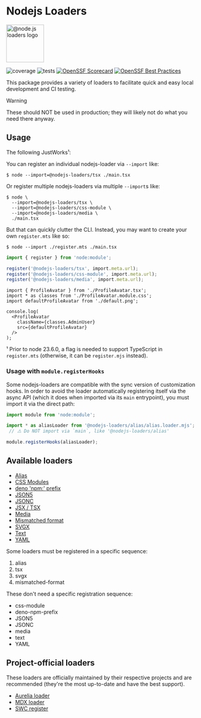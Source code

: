 # Nodejs Loaders

<img src="https://raw.githubusercontent.com/nodejs-loaders/nodejs-loaders/refs/heads/main/logo.svg" height="100" width="100" alt="@node.js loaders logo" />

![coverage](https://img.shields.io/coverallsCoverage/github/nodejs-loaders/nodejs-loaders)
![tests](https://github.com/nodejs-loaders/nodejs-loaders/actions/workflows/ci.yml/badge.svg)
[![OpenSSF Scorecard](https://api.scorecard.dev/projects/github.com/nodejs-loaders/nodejs-loaders/badge)](https://scorecard.dev/viewer/?uri=github.com/nodejs-loaders/nodejs-loaders)
[![OpenSSF Best Practices](https://www.bestpractices.dev/projects/10004/badge)](https://www.bestpractices.dev/projects/10004)

This package provides a variety of loaders to facilitate quick and easy local development and CI testing.

> [!WARNING]
> These should NOT be used in production; they will likely not do what you need there anyway.

## Usage

The following JustWorks¹:

You can register an individual nodejs-loader via `--import` like:

```console
$ node --import=@nodejs-loaders/tsx ./main.tsx
```

Or register multiple nodejs-loaders via multiple `--import`s like:

```console
$ node \
  --import=@nodejs-loaders/tsx \
  --import=@nodejs-loaders/css-module \
  --import=@nodejs-loaders/media \
  ./main.tsx
```

But that can quickly clutter the CLI. Instead, you may want to create your own `register.mts` like so:

```console
$ node --import ./register.mts ./main.tsx
```

```ts
import { register } from 'node:module';

register('@nodejs-loaders/tsx', import.meta.url);
register('@nodejs-loaders/css-module', import.meta.url);
register('@nodejs-loaders/media', import.meta.url);
```

```tsx
import { ProfileAvatar } from './ProfileAvatar.tsx';
import * as classes from './ProfileAvatar.module.css';
import defaultProfileAvatar from './default.png';

console.log(
  <ProfileAvatar
    className={classes.AdminUser}
    src={defaultProfileAvatar}
  />
);
```

¹ Prior to node 23.6.0, a flag is needed to support TypeScript in `register.mts` (otherwise, it can be `register.mjs` instead).

### Usage with `module.registerHooks`

Some nodejs-loaders are compatible with the sync version of customization hooks. In order to avoid the loader automatically registering itself via the async API (which it does when imported via its `main` entrypoint), you must import it via the direct path:

```js
import module from 'node:module';

import * as aliasLoader from '@nodejs-loaders/alias/alias.loader.mjs';
 // ⚠️ Do NOT import via `main`, like '@nodejs-loaders/alias'

module.registerHooks(aliasLoader);
```

## Available loaders

* [Alias](./packages/alias/)
* [CSS Modules](./packages/css-module/)
* [deno 'npm:' prefix](./packages/deno-npm-prefix/)
* [JSON5](./packages/json5/)
* [JSONC](./packages/jsonc/)
* [JSX / TSX](./packages/tsx/)
* [Media](./packages/media/)
* [Mismatched format](./packages/mismatched-format/)
* [SVGX](./packages/svgx/)
* [Text](./packages/text/)
* [YAML](./packages/yaml/)

Some loaders must be registered in a specific sequence:

1. alias
1. tsx
1. svgx
1. mismatched-format

These don't need a specific registration sequence:

* css-module
* deno-npm-prefix
* JSON5
* JSONC
* media
* text
* YAML

## Project-official loaders

These loaders are officially maintained by their respective projects and are recommended (they're the most up-to-date and have the best support).

* [Aurelia loader](https://github.com/aurelia/loader-nodejs)
* [MDX loader](https://mdxjs.com/packages/node-loader/)
* [SWC register](https://github.com/swc-project/swc-node/tree/master/packages/register#swc-noderegister)
